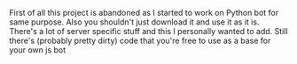 First of all this project is abandoned as I started to work on Python bot for same purpose.
Also you shouldn't just download it and use it as it is. There's a lot of server specific stuff and this I personally wanted to add.
Still there's (probably pretty dirty) code that you're free to use as a base for your own js bot